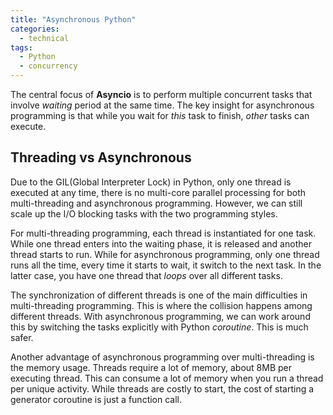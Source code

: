 ```yaml
---
title: "Asynchronous Python"
categories:
  - technical
tags:
  - Python
  - concurrency
---
```


The central focus of **Asyncio** is to perform multiple concurrent tasks that involve *waiting* period at the same time. The key insight for asynchronous programming is that while you wait for *this* task to finish, *other* tasks can execute.

## Threading vs Asynchronous
Due to the GIL(Global Interpreter Lock) in Python, only one thread is executed at any time, there is no multi-core parallel processing for both multi-threading and asynchronous programming. However, we can still scale up the I/O blocking tasks with the two programming styles.

For multi-threading programming, each thread is instantiated for one task. While one thread enters into the waiting phase, it is released and another thread starts to run. While for asynchronous programming, only one thread runs all the time, every time it starts to wait, it switch to the next task. In the latter case, you have one thread that *loops* over all different tasks.

The synchronization of different threads is one of the main difficulties in multi-threading programming. This is where the collision happens among different threads. With asynchronous programming, we can work around this by switching the tasks explicitly with Python *coroutine*. This is much safer.

Another advantage of asynchronous programming over multi-threading is the memory usage. Threads require a lot of memory, about 8MB per executing thread. This can consume a lot of memory when you run a thread per unique activity. While threads are costly to start, the cost of starting a generator coroutine is just a function call.
